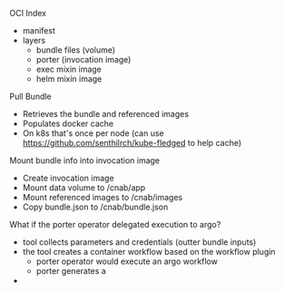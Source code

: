 OCI Index
 - manifest
 - layers
    - bundle files (volume)
    - porter (invocation image)
    - exec mixin image
    - helm mixin image

Pull Bundle
* Retrieves the bundle and referenced images
* Populates docker cache
* On k8s that's once per node (can use https://github.com/senthilrch/kube-fledged to help cache)

Mount bundle info into invocation image
* Create invocation image
* Mount data volume to /cnab/app
* Mount referenced images to /cnab/images
* Copy bundle.json to /cnab/bundle.json

What if the porter operator delegated execution to argo?
- tool collects parameters and credentials (outter bundle inputs)
- the tool creates a container workflow based on the workflow plugin
  - porter operator would execute an argo workflow
  - porter generates a 
- 